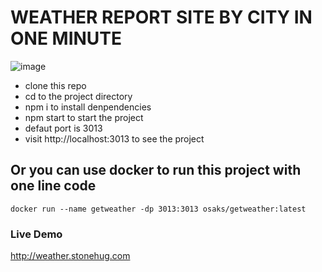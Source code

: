 # WEATHER REPORT SITE BY CITY IN ONE MINUTE
![image](https://github.com/geekqq/get-weather/assets/53326015/96540a3f-758e-472f-bbe3-e63e4ff48db6)

- clone this repo
- cd to the project directory
- npm i to install denpendencies
- npm start to start the project
- defaut port is 3013
- visit http://localhost:3013 to see the project

## Or you can use docker to run this project with one line code

`docker run --name getweather -dp 3013:3013 osaks/getweather:latest`


### Live Demo
http://weather.stonehug.com


